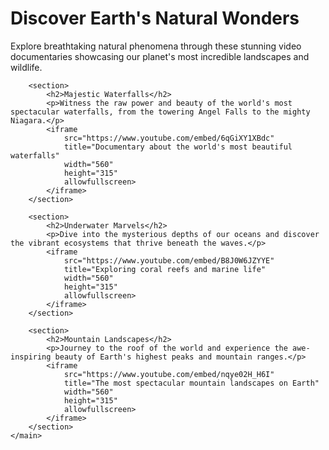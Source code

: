 <!DOCTYPE html>
<html lang="en">
<head>
    <meta charset="UTF-8">
    <meta name="viewport" content="width=device-width, initial-scale=1.0">
    <title>Nature Exploration Videos</title>
</head>
<body>
    <main>
        <h1>Discover Earth's Natural Wonders</h1>
        <p>Explore breathtaking natural phenomena through these stunning video documentaries showcasing our planet's most incredible landscapes and wildlife.</p>
        
        <section>
            <h2>Majestic Waterfalls</h2>
            <p>Witness the raw power and beauty of the world's most spectacular waterfalls, from the towering Angel Falls to the mighty Niagara.</p>
            <iframe 
                src="https://www.youtube.com/embed/6qGiXY1XBdc" 
                title="Documentary about the world's most beautiful waterfalls"
                width="560" 
                height="315"
                allowfullscreen>
            </iframe>
        </section>
        
        <section>
            <h2>Underwater Marvels</h2>
            <p>Dive into the mysterious depths of our oceans and discover the vibrant ecosystems that thrive beneath the waves.</p>
            <iframe 
                src="https://www.youtube.com/embed/B8J0W6JZYYE" 
                title="Exploring coral reefs and marine life"
                width="560" 
                height="315"
                allowfullscreen>
            </iframe>
        </section>
        
        <section>
            <h2>Mountain Landscapes</h2>
            <p>Journey to the roof of the world and experience the awe-inspiring beauty of Earth's highest peaks and mountain ranges.</p>
            <iframe 
                src="https://www.youtube.com/embed/nqye02H_H6I" 
                title="The most spectacular mountain landscapes on Earth"
                width="560" 
                height="315"
                allowfullscreen>
            </iframe>
        </section>
    </main>
</body>
</html>

